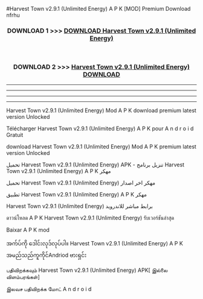#Harvest Town  v2.9.1 (Unlimited Energy) A P K [MOD] Premium Download nfrhu



<div align="center">

<h3>DOWNLOAD 1 >>> <a href="https://teeasianyam.web.app?sq=Harvest Town  v2.9.1 (Unlimited Energy)">DOWNLOAD Harvest Town  v2.9.1 (Unlimited Energy) </a></h3><br>

<h3>DOWNLOAD 2 >>> <a href="https://teeasianyam.web.app?sq=Harvest Town  v2.9.1 (Unlimited Energy) ">Harvest Town  v2.9.1 (Unlimited Energy)  DOWNLOAD </a></h3>

</div>


----------------------------------------------------------

----------------------------------------------------------

----------------------------------------------------------

----------------------------------------------------------


Harvest Town  v2.9.1 (Unlimited Energy)  Mod A P K download premium latest version Unlocked

Télécharger Harvest Town  v2.9.1 (Unlimited Energy)  A P K pour A n d r o i d Gratuit

download Harvest Town  v2.9.1 (Unlimited Energy)  Mod A P K premium latest version Unlocked

تحميل Harvest Town  v2.9.1 (Unlimited Energy)  APK - تنزيل برنامج Harvest Town  v2.9.1 (Unlimited Energy)  A P K مهكر

تحميل Harvest Town  v2.9.1 (Unlimited Energy)  مهكر اخر اصدار

تطبيق Harvest Town  v2.9.1 (Unlimited Energy)  A P K مهكر

Harvest Town  v2.9.1 (Unlimited Energy)  برابط مباشر للاندرويد

ดาวน์โหลด A P K Harvest Town  v2.9.1 (Unlimited Energy)  รับเวอร์ชันล่าสุด

Baixar A P K mod

အက်ပ်ကို ဒေါင်းလုဒ်လုပ်ပါ။ Harvest Town  v2.9.1 (Unlimited Energy)  A P K အမည်သည်ကူကိုင်Andriod ဗားရှင်း

பதிவிறக்கவும் Harvest Town  v2.9.1 (Unlimited Energy)  APK[ இல்லை விளம்பரங்கள்] 
 
இலவச பதிவிறக்க மோட் A n d r o i d



